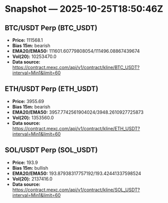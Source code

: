 # Snapshot — 2025-10-25T18:50:46Z

## BTC/USDT Perp (BTC_USDT)
- **Price:** 111568.1
- **Bias 15m:** bearish
- **EMA20/EMA50:** 111601.60779808054/111496.08867439674
- **Vol(20):** 10253470.0
- **Data source:** https://contract.mexc.com/api/v1/contract/kline/BTC_USDT?interval=Min1&limit=60

## ETH/USDT Perp (ETH_USDT)
- **Price:** 3955.69
- **Bias 15m:** bearish
- **EMA20/EMA50:** 3957.7742561904024/3948.2610927725873
- **Vol(20):** 1353560.0
- **Data source:** https://contract.mexc.com/api/v1/contract/kline/ETH_USDT?interval=Min1&limit=60

## SOL/USDT Perp (SOL_USDT)
- **Price:** 193.9
- **Bias 15m:** bullish
- **EMA20/EMA50:** 193.87938317757192/193.42441337598524
- **Vol(20):** 2137416.0
- **Data source:** https://contract.mexc.com/api/v1/contract/kline/SOL_USDT?interval=Min1&limit=60
